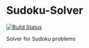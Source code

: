 # Sudoku-Solver
[![Build Status](https://travis-ci.org/Dutchworth/Sudoku-Solver.svg?branch=master)](https://travis-ci.org/Dutchworth/Sudoku-Solver)

Solver for Sudoku problems
